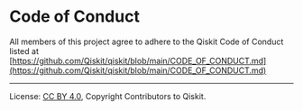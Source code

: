 <!-- Copyright Contributors to the Qiskit project. -->

# Code of Conduct
All members of this project agree to adhere to the Qiskit Code of Conduct listed at [https://github.com/Qiskit/qiskit/blob/main/CODE_OF_CONDUCT.md](https://github.com/Qiskit/qiskit/blob/main/CODE_OF_CONDUCT.md)

----

License: [CC BY 4.0](https://creativecommons.org/licenses/by/4.0/),
Copyright Contributors to Qiskit.
